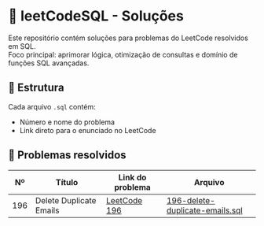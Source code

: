 # 🧠 leetCodeSQL - Soluções

Este repositório contém soluções para problemas do LeetCode resolvidos em SQL.  
Foco principal: aprimorar lógica, otimização de consultas e domínio de funções SQL avançadas.

## 📁 Estrutura

Cada arquivo `.sql` contém:

- Número e nome do problema  
- Link direto para o enunciado no LeetCode

## 📌 Problemas resolvidos

| Nº   | Título                  | Link do problema                                                           | Arquivo                                                                 |
|------|-------------------------|----------------------------------------------------------------------------|-------------------------------------------------------------------------|
| 196  | Delete Duplicate Emails | [LeetCode 196](https://leetcode.com/problems/delete-duplicate-emails)      | [196-delete-duplicate-emails.sql](196-delete-duplicate-emails.sql)      |
